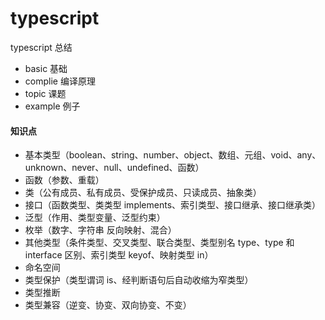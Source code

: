 # typescript

typescript 总结

- basic 基础
- complie 编译原理
- topic 课题
- example 例子

#### 知识点

- 基本类型（boolean、string、number、object、数组、元组、void、any、unknown、never、null、undefined、函数）
- 函数（参数、重载）
- 类（公有成员、私有成员、受保护成员、只读成员、抽象类）
- 接口（函数类型、类类型 implements、索引类型、接口继承、接口继承类）
- 泛型（作用、类型变量、泛型约束）
- 枚举（数字、字符串 反向映射、混合）
- 其他类型（条件类型、交叉类型、联合类型、类型别名 type、type 和 interface 区别、索引类型 keyof、映射类型 in）
- 命名空间
- 类型保护（类型谓词 is、经判断语句后自动收缩为窄类型）
- 类型推断
- 类型兼容（逆变、协变、双向协变、不变）
